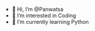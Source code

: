 - 👋 Hi, I’m @Panwatsa
- 👀 I’m interested in Coding 
- 🌱 I’m currently learning Python
 

<!---
Panwatsa/Panwatsa is a ✨ special ✨ repository because its `README.md` (this file) appears on your GitHub profile.
You can click the Preview link to take a look at your changes.
--->
